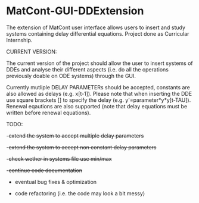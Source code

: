 # MatCont-GUI-DDExtension
The extension of MatCont user interface allows users to insert and study systems containing delay differential equations.
Project done as Curricular Internship. 

CURRENT VERSION:

The current version of the project should allow the user to insert systems of DDEs and analyse their different aspects (i.e. do all the operations previously doable on ODE systems) through the GUI.

Currently mutliple DELAY PARAMETERs should be accepted, constants are also allowed as delays (e.g. x[t-1]).
Please note that when inserting the DDE use square brackets [] to specify the delay (e.g. y'=parameter\*y\*y[t-TAU]).
Renewal eqautions are also supported (note that delay equations must be written before renewal equations).

TODO:

-~~extend the system to accept multiple delay parameters~~

-~~extend the system to accept non constant delay parameters~~

-~~check wether in systems file use min/max~~

-~~continue code documentation~~

- eventual bug fixes & optimization

- code refactoring (i.e. the code may look a bit messy)
